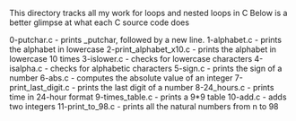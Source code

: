 This directory tracks all my work for loops and nested loops in C
Below is a better glimpse at what each C source code does

0-putchar.c - prints _putchar, followed by a new line. 
1-alphabet.c - prints the alphabet in lowercase
2-print_alphabet_x10.c - prints the alphabet in lowercase 10 times
3-islower.c - checks for lowercase characters
4-isalpha.c - checks for alphabetic characters
5-sign.c - prints the sign of a number
6-abs.c - computes the absolute value of an integer
7-print_last_digit.c - prints the last digit of a number
8-24_hours.c - prints time in 24-hour format
9-times_table.c - prints a 9*9 table
10-add.c - adds two integers
11-print_to_98.c - prints all the natural numbers from n to 98 